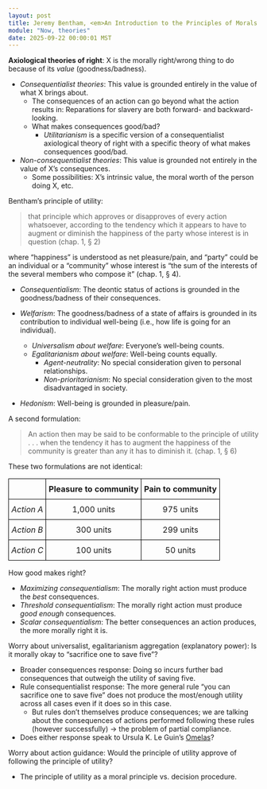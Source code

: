 ```yaml
---
layout: post
title: Jeremy Bentham, <em>An Introduction to the Principles of Morals and Legislation</em>
module: "Now, theories"
date: 2025-09-22 00:00:01 MST
---
```


**Axiological theories of right**: X is the morally right/wrong thing to do because of its *value* (goodness/badness).

- *Consequentialist theories*: This value is grounded entirely in the value of what X brings about.
  - The consequences of an action can go beyond what the action results in: Reparations for slavery are both forward- and backward-looking.
  - What makes consequences good/bad?
    - *Utilitarianism* is a specific version of a consequentialist axiological theory of right with a specific theory of what makes consequences good/bad.
- *Non-consequentialist theories*: This value is grounded not entirely in the value of X’s consequences.
  - Some possibilities: X’s intrinsic value, the moral worth of the person doing X, etc.

Bentham’s principle of utility:

> that principle which approves or disapproves of every action whatsoever, according to the tendency which it appears to have to augment or diminish the happiness of the party whose interest is in question (chap. 1, § 2)

where “happiness” is understood as net pleasure/pain, and “party” could be an individual or a “community” whose interest is “the sum of the interests of the several members who compose it” (chap. 1, § 4).

- *Consequentialism*: The deontic status of actions is grounded in the goodness/badness of their consequences.
- *Welfarism*: The goodness/badness of a state of affairs is grounded in its contribution to individual well-being (i.e., how life is going for an individual).
  - *Universalism about welfare*: Everyone’s well-being counts.
  - *Egalitarianism about welfare*: Well-being counts equally.
    - *Agent-neutrality*: No special consideration given to personal relationships.
    - *Non-prioritarianism*: No special consideration given to the most disadvantaged in society.

- *Hedonism*: Well-being is grounded in pleasure/pain.

A second formulation:

> An action then may be said to be conformable to the principle of utility . . . when the tendency it has to augment the happiness of the community is greater than any it has to diminish it. (chap. 1, § 6)

These two formulations are not identical:

<style type="text/css">
.tg  {border-collapse:collapse;border-spacing:0;}
.tg td{border-color:black;border-style:solid;border-width:1px;overflow:hidden;padding:10px 5px;word-break:normal;}
.tg th{border-color:black;border-style:solid;border-width:1px;font-weight:normal;overflow:hidden;padding:10px 5px;word-break:normal;}
.tg .tg-0lax{text-align:center;vertical-align:top}
</style>
<center>
<table class="tg mb-5"><thead>
  <tr>
    <th class="tg-0lax"></th>
    <th class="tg-0lax"><strong>Pleasure to community</strong></th>
    <th class="tg-0lax"><strong>Pain to community</strong></th>
  </tr></thead>
<tbody>
  <tr>
    <td class="tg-0lax"><em>Action A</em></td>
    <td class="tg-0lax">1,000 units</td>
    <td class="tg-0lax">975 units</td>
  </tr>
  <tr>
    <td class="tg-0lax"><em>Action B</em></td>
    <td class="tg-0lax">300 units</td>
    <td class="tg-0lax">299 units</td>
  </tr>
  <tr>
    <td class="tg-0lax"><em>Action C</em></td>
    <td class="tg-0lax">100 units</td>
    <td class="tg-0lax">50 units</td>
  </tr>
</tbody>
</table>
</center>

How good makes right?

- *Maximizing consequentialism*: The morally right action must produce the *best* consequences.
- *Threshold consequentialism*: The morally right action must produce *good enough* consequences.
- *Scalar consequentialism*: The better consequences an action produces, the more morally right it is.

Worry about universalist, egalitarianism aggregation (explanatory power): Is it morally okay to “sacrifice one to save five”?

- Broader consequences response: Doing so incurs further bad consequences that outweigh the utility of saving five.
- Rule consequentialist response: The more general rule “you can sacrifice one to save five” does not produce the most/enough utility across all cases even if it does so in this case.
  - But rules don’t themselves produce consequences; we are talking about the consequences of actions performed following these rules (however successfully) -> the problem of partial compliance.
- Does either response speak to Ursula K. Le Guin’s [Omelas](https://youtu.be/ZmQ7aPw-nqs?si=GZqqbOTSRpe_04jA&t=1769)?

Worry about action guidance: Would the principle of utility approve of following the principle of utility?

- The principle of utility as a moral principle vs. decision procedure.

